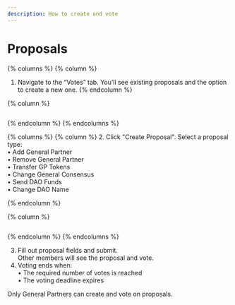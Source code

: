 ```yaml
---
description: How to create and vote
---
```


# Proposals

{% columns %}
{% column %}
1. Navigate to the “Votes” tab. You’ll see existing proposals and the option to create a new one.
{% endcolumn %}

{% column %}
<figure><img src="../.gitbook/assets/photo_2025-08-08_14-26-14.jpg" alt=""><figcaption></figcaption></figure>
{% endcolumn %}
{% endcolumns %}

{% columns %}
{% column %}
2. Click "Create Proposal". Select a proposal type:\
   • Add General Partner\
   • Remove General Partner\
   • Transfer GP Tokens\
   • Change General Consensus\
   • Send DAO Funds\
   • Change DAO Name&#x20;


{% endcolumn %}

{% column %}
<figure><img src="../.gitbook/assets/photo_2025-08-08_14-26-14 (2).jpg" alt=""><figcaption></figcaption></figure>
{% endcolumn %}
{% endcolumns %}

3. Fill out proposal fields and submit.\
   Other members will see the proposal and vote.
4. Voting ends when:\
   • The required number of votes is reached\
   • The voting deadline expires

Only General Partners can create and vote on proposals.
